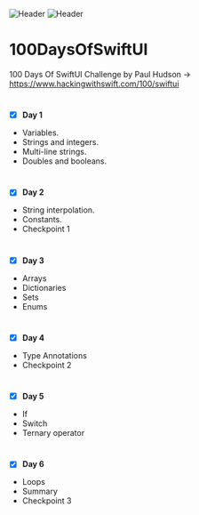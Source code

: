 ![Header](https://img.shields.io/badge/platform-iOS-lightgrey.svg)
![Header](https://img.shields.io/badge/completion-6/100-green.svg)


# 100DaysOfSwiftUI
100 Days Of SwiftUI Challenge by Paul Hudson -> https://www.hackingwithswift.com/100/swiftui


#
 - [x] <b>Day 1</b>
* Variables.
* Strings and integers.
* Multi-line strings.
* Doubles and booleans.

#
 - [x] <b>Day 2</b>
* String interpolation.
* Constants.
* Checkpoint 1

#
 - [x] <b>Day 3</b>
* Arrays
* Dictionaries
* Sets
* Enums


#
 - [x] <b>Day 4</b>
* Type Annotations
* Checkpoint 2

#
 - [x] <b>Day 5</b>
* If
* Switch
* Ternary operator

#
 - [x] <b>Day 6</b>
* Loops
* Summary
* Checkpoint 3



